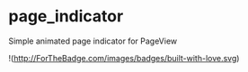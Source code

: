 # page_indicator

Simple animated page indicator for PageView

!(http://ForTheBadge.com/images/badges/built-with-love.svg)
